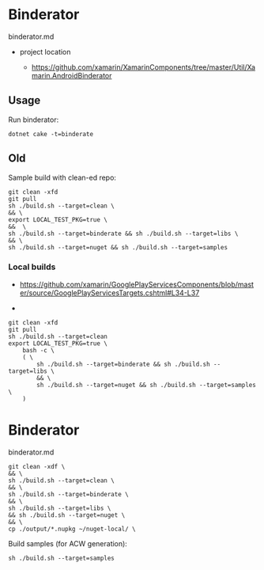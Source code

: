 # Binderator

binderator.md

*   project location

    *   https://github.com/xamarin/XamarinComponents/tree/master/Util/Xamarin.AndroidBinderator

## Usage

Run binderator:

```
dotnet cake -t=binderate
```



## Old 

Sample build with clean-ed repo:

```
git clean -xfd
git pull
sh ./build.sh --target=clean \
&& \
export LOCAL_TEST_PKG=true \
&&  \
sh ./build.sh --target=binderate && sh ./build.sh --target=libs \
&& \
sh ./build.sh --target=nuget && sh ./build.sh --target=samples 
```

### Local builds

*   https://github.com/xamarin/GooglePlayServicesComponents/blob/master/source/GooglePlayServicesTargets.cshtml#L34-L37

*   


```
git clean -xfd
git pull
sh ./build.sh --target=clean 
export LOCAL_TEST_PKG=true \
    bash -c \
    ( \
        sh ./build.sh --target=binderate && sh ./build.sh --target=libs \
        && \
        sh ./build.sh --target=nuget && sh ./build.sh --target=samples \
    )
```


# Binderator

binderator.md

```
git clean -xdf \
&& \
sh ./build.sh --target=clean \
&& \
sh ./build.sh --target=binderate \
&& \
sh ./build.sh --target=libs \
&& sh ./build.sh --target=nuget \
&& \
cp ./output/*.nupkg ~/nuget-local/ \
```




Build samples (for ACW generation):

```
sh ./build.sh --target=samples
```